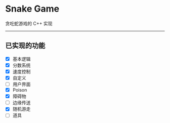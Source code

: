 # Snake Game

贪吃蛇游戏的 C++ 实现

---

## 已实现的功能

- [x] 基本逻辑
- [x] 分数系统
- [x] 速度控制
- [x] 自定义
- [ ] 用户界面
- [x] Poison
- [x] 障碍物
- [ ] 边缘传送
- [x] 随机游走
- [ ] 道具
